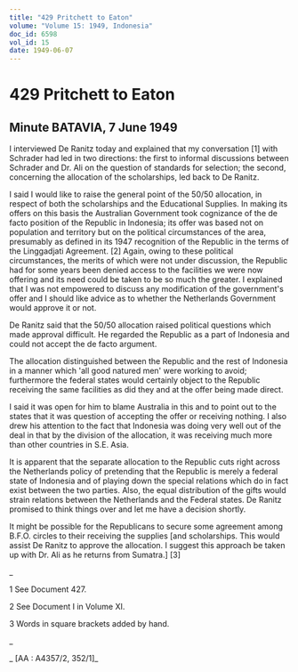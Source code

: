 ```yaml
---
title: "429 Pritchett to Eaton"
volume: "Volume 15: 1949, Indonesia"
doc_id: 6598
vol_id: 15
date: 1949-06-07
---
```


# 429 Pritchett to Eaton

## Minute BATAVIA, 7 June 1949

I interviewed De Ranitz today and explained that my conversation [1] with Schrader had led in two directions: the first to informal discussions between Schrader and Dr. Ali on the question of standards for selection; the second, concerning the allocation of the scholarships, led back to De Ranitz.

I said I would like to raise the general point of the 50/50 allocation, in respect of both the scholarships and the Educational Supplies. In making its offers on this basis the Australian Government took cognizance of the de facto position of the Republic in Indonesia; its offer was based not on population and territory but on the political circumstances of the area, presumably as defined in its 1947 recognition of the Republic in the terms of the Linggadjati Agreement. [2] Again, owing to these political circumstances, the merits of which were not under discussion, the Republic had for some years been denied access to the facilities we were now offering and its need could be taken to be so much the greater. I explained that I was not empowered to discuss any modification of the government's offer and I should like advice as to whether the Netherlands Government would approve it or not.

De Ranitz said that the 50/50 allocation raised political questions which made approval difficult. He regarded the Republic as a part of Indonesia and could not accept the de facto argument.

The allocation distinguished between the Republic and the rest of Indonesia in a manner which 'all good natured men' were working to avoid; furthermore the federal states would certainly object to the Republic receiving the same facilities as did they and at the offer being made direct.

I said it was open for him to blame Australia in this and to point out to the states that it was question of accepting the offer or receiving nothing. I also drew his attention to the fact that Indonesia was doing very well out of the deal in that by the division of the allocation, it was receiving much more than other countries in S.E. Asia.

It is apparent that the separate allocation to the Republic cuts right across the Netherlands policy of pretending that the Republic is merely a federal state of Indonesia and of playing down the special relations which do in fact exist between the two parties. Also, the equal distribution of the gifts would strain relations between the Netherlands and the Federal states. De Ranitz promised to think things over and let me have a decision shortly.

It might be possible for the Republicans to secure some agreement among B.F.O. circles to their receiving the supplies [and scholarships. This would assist De Ranitz to approve the allocation. I suggest this approach be taken up with Dr. Ali as he returns from Sumatra.] [3]

_

1 See Document 427.

2 See Document I in Volume XI.

3 Words in square brackets added by hand.

_

_ [AA : A4357/2, 352/1]_

